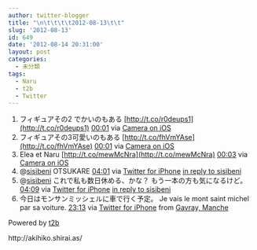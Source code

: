 ```yaml
---
author: twitter-blogger
title: "\n\t\t\t\t2012-08-13\t\t"
slug: '2012-08-13'
id: 649
date: '2012-08-14 20:31:00'
layout: post
categories:
  - 未分類
tags:
  - Naru
  - t2b
  - Twitter
---
```


<div xmlns:georss="http://www.georss.org/georss">

1.  <span><span>フィギュアその2 でかいのもある [http://t.co/r0deups1](http://t.co/r0deups1)</span> <span>[<span>00:01</span>](http://twitter.com/o_ob/status/234967869409095680) <span>via [Camera on iOS](http://www.apple.com)</span></span></span>
2.  <span><span>フィギュアその3可愛いのもある [http://t.co/fhVmYAse](http://t.co/fhVmYAse)</span> <span>[<span>00:01</span>](http://twitter.com/o_ob/status/234967960928788480) <span>via [Camera on iOS](http://www.apple.com)</span></span></span>
3.  <span><span>Elea et Naru [http://t.co/mewMcNra](http://t.co/mewMcNra)</span> <span>[<span>00:03</span>](http://twitter.com/o_ob/status/234968408037404672) <span>via [Camera on iOS](http://www.apple.com)</span></span></span>
4.  <span><span>@[sisibeni](http://twitter.com/sisibeni "sisibeni") OTSUKARE</span> <span>[<span>04:01</span>](http://twitter.com/o_ob/status/235028339897819137) <span>via [Twitter for iPhone](http://twitter.com/download/iphone)</span> [in reply to sisibeni](http://twitter.com/sisibeni/status/234973457304154112)</span></span>
5.  <span><span>@[sisibeni](http://twitter.com/sisibeni "sisibeni") これで私も数日休める、かな？ もう一本の方も気になるけど。</span> <span>[<span>04:09</span>](http://twitter.com/o_ob/status/235030310973218816) <span>via [Twitter for iPhone](http://twitter.com/download/iphone)</span> [in reply to sisibeni](http://twitter.com/sisibeni/status/235029694565728256)</span></span>
6.  <span><span>今日はモンサンミッシェルに車で行く予定。 Je vais le mont saint michel par sa voiture.</span> <span>[<span>23:13</span>](http://twitter.com/o_ob/status/235318301759254529) <span>via [Twitter for iPhone](http://twitter.com/download/iphone)</span> from [Gavray, Manche<span></span>](http://maps.google.com/maps?q=48.89866440,-1.30568418)</span></span>

</div>

Powered by [t2b](http://t2b.utilz.jp/)

<div>http://akihiko.shirai.as/</div>